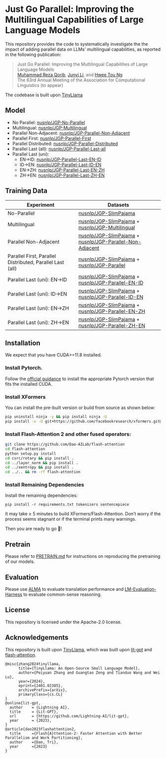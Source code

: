 # Just Go Parallel: Improving the Multilingual Capabilities of Large Language Models

This repository provides the code to systematically investigate the the impact of adding parallel data on LLMs' multilingual capabilities, as reported in the following publication:

> Just Go Parallel: Improving the Multilingual Capabilities of Large Language Models  
> [Muhammad Reza Qorib](https://mrqorib.github.io/), [Junyi Li](https://lijunyi.tech/), and [Hwee Tou Ng](https://www.comp.nus.edu.sg/~nght/)  
> The 63rd Annual Meeting of the Association for Computational Linguistics (to appear)

The codebase is built upon [TinyLlama](https://github.com/jzhang38/TinyLlama)

## Model
* No Parallel: [nusnlp/JGP-No-Parallel](https://huggingface.co/nusnlp/JGP-No-Parallel)
* Multilingual: [nusnlp/JGP-Multilingual](https://huggingface.co/nusnlp/JGP-Multilingual)
* Parallel Non-Adjacent: [nusnlp/JGP-Parallel-Non-Adjacent](https://huggingface.co/nusnlp/JGP-Parallel-Non-Adjacent)
* Parallel First: [nusnlp/JGP-Parallel-First](https://huggingface.co/nusnlp/JGP-Parallel-First)
* Parallel Distributed: [nusnlp/JGP-Parallel-Distributed](https://huggingface.co/nusnlp/JGP-Parallel-Distributed)
* Parallel Last (all): [nusnlp/JGP-Parallel-Last-all](https://huggingface.co/nusnlp/JGP-Parallel-Last-all)
* Parallel Last (uni):
  * EN→ID: [nusnlp/JGP-Parallel-Last-EN-ID](https://huggingface.co/nusnlp/JGP-Parallel-Last-EN-ID)
  * ID→EN: [nusnlp/JGP-Parallel-Last-ID-EN](https://huggingface.co/nusnlp/JGP-Parallel-Last-ID-EN)
  * EN→ZH: [nusnlp/JGP-Parallel-Last-EN-ZH](https://huggingface.co/nusnlp/JGP-Parallel-Last-EN-ZH)
  * ZH→EN: [nusnlp/JGP-Parallel-Last-ZH-EN](https://huggingface.co/nusnlp/JGP-Parallel-Last-ZH-EN)

## Training Data
| Experiment | Datasets |
| ---------- | --- |
| No-Parallel | [nusnlp/JGP-SlimPajama](https://huggingface.co/datasets/nusnlp/JGP-SlimPajama) |
| Multilingual | [nusnlp/JGP-SlimPajama](https://huggingface.co/datasets/nusnlp/JGP-SlimPajama) + [nusnlp/JGP-Multilingual](https://huggingface.co/datasets/nusnlp/JGP-Multilingual) |
| Parallel Non-Adjacent | [nusnlp/JGP-SlimPajama](https://huggingface.co/datasets/nusnlp/JGP-SlimPajama) + [nusnlp/JGP-Parallel-Non-Adjacent](https://huggingface.co/datasets/nusnlp/JGP-Parallel-Non-Adjacent) |
| Parallel First, Parallel Distributed, Parallel Last (all) | [nusnlp/JGP-SlimPajama](https://huggingface.co/datasets/nusnlp/JGP-SlimPajama) + [nusnlp/JGP-Parallel](https://huggingface.co/datasets/nusnlp/JGP-Parallel) |
| Parallel Last (uni): EN→ID | [nusnlp/JGP-SlimPajama](https://huggingface.co/datasets/nusnlp/JGP-SlimPajama) + [nusnlp/JGP-Parallel-EN-ID](https://huggingface.co/datasets/nusnlp/JGP-Parallel-EN-ID) |
| Parallel Last (uni): ID→EN | [nusnlp/JGP-SlimPajama](https://huggingface.co/datasets/nusnlp/JGP-SlimPajama) + [nusnlp/JGP-Parallel-ID-EN](https://huggingface.co/datasets/nusnlp/JGP-Parallel-ID-EN) |
| Parallel Last (uni): EN→ZH | [nusnlp/JGP-SlimPajama](https://huggingface.co/datasets/nusnlp/JGP-SlimPajama) + [nusnlp/JGP-Parallel-EN-ZH](https://huggingface.co/datasets/nusnlp/JGP-Parallel-EN-ZH) |
| Parallel Last (uni): ZH→EN | [nusnlp/JGP-SlimPajama](https://huggingface.co/datasets/nusnlp/JGP-SlimPajama) + [nusnlp/JGP-Parallel-ZH-EN](https://huggingface.co/datasets/nusnlp/JGP-Parallel-ZH-EN) |

## Installation
We expect that you have CUDA>=11.8 installed.
### Install Pytorch.
Follow the [official guidance](https://pytorch.org/get-started/previous-versions/) to install the appropriate Pytorch version that fits the installed CUDA.

### Install XFormers
You can install the pre-built version or build from source as shown below:
```bash
pip uninstall ninja -y && pip install ninja -U
pip install -v -U git+https://github.com/facebookresearch/xformers.git@main#egg=xformers
```


### Install Flash-Attention 2 and other fused operators:
```bash
git clone https://github.com/Dao-AILab/flash-attention
cd flash-attention
python setup.py install
cd csrc/rotary && pip install .
cd ../layer_norm && pip install .
cd ../xentropy && pip install .
cd ../.. && rm -rf flash-attention
```
### Install Remaining Dependencies
Install the remaining dependencies:
```
pip install -r requirements.txt tokenizers sentencepiece
```

It may take ≥ 5 minutes to build XFormers/Flash-Attention. Don’t worry if the process seems stagnant or if the terminal prints many warnings.

Then you are ready to go 🎉!

## Pretrain
Please refer to [PRETRAIN.md](PRETRAIN.md) for instructions on reproducing the pretraining of our models.

## Evaluation
Please use [ALMA](https://github.com/fe1ixxu/ALMA) to evaluate translation performance and [LM-Evaluation-Harness](https://github.com/EleutherAI/lm-evaluation-harness) to evaluate common-sense reasoning.

## License
This repository is licensed under the Apache-2.0 license.

## Acknowledgements
This repository is built upon [TinyLlama](https://github.com/jzhang38/TinyLlama), which was built upon [lit-gpt](https://github.com/Lightning-AI/lit-gpt) and [flash-attention](https://github.com/Dao-AILab/flash-attention).
```
@misc{zhang2024tinyllama,
      title={TinyLlama: An Open-Source Small Language Model}, 
      author={Peiyuan Zhang and Guangtao Zeng and Tianduo Wang and Wei Lu},
      year={2024},
      eprint={2401.02385},
      archivePrefix={arXiv},
      primaryClass={cs.CL}
}
@online{lit-gpt,
  author    = {Lightning AI},
  title     = {Lit-GPT},
  url       = {https://github.com/Lightning-AI/lit-gpt},
  year      = {2023},
}
@article{dao2023flashattention2,
  title     ={Flash{A}ttention-2: Faster Attention with Better Parallelism and Work Partitioning},
  author    ={Dao, Tri},
  year      ={2023}
}
```
